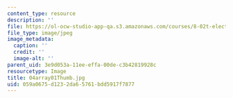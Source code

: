 ```yaml
---
content_type: resource
description: ''
file: https://ol-ocw-studio-app-qa.s3.amazonaws.com/courses/8-02t-electricity-and-magnetism-spring-2005/059a0675d1232da65761bdd5917f7877_04array01Thumb.jpg
file_type: image/jpeg
image_metadata:
  caption: ''
  credit: ''
  image-alt: ''
parent_uid: 3e9d053a-11ee-effa-00de-c3b42819928c
resourcetype: Image
title: 04array01Thumb.jpg
uid: 059a0675-d123-2da6-5761-bdd5917f7877
---
```

